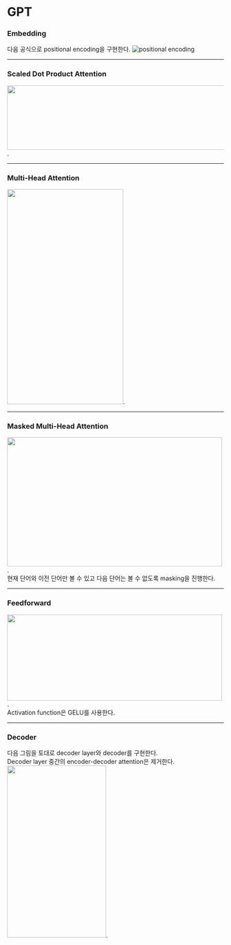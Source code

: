 # GPT
### Embedding
다음 공식으로 positional encoding을 구현한다.
![positional encoding](https://github.com/aeoebe/Transformer/assets/121885500/4c8e4e59-dce2-4301-b58f-677b4667d51d)   
***
### Scaled Dot Product Attention
<img src="https://blog.kakaocdn.net/dn/yVVfe/btrTzCrzFGc/Zh23AOAdSZiNgMzmU7KsF0/img.png"  width="800" height="150"/>.
***
### Multi-Head Attention
<img src="https://production-media.paperswithcode.com/methods/multi-head-attention_l1A3G7a.png"  width="270" height="500"/>.
***
### Masked Multi-Head Attention
<img src="https://paul-hyun.github.io/assets/2019-12-19/decoder_mask.png"  width="500" height="300"/>.   
현재 단어와 이전 단어만 볼 수 있고 다음 단어는 볼 수 없도록 masking을 진행한다.
***
### Feedforward
<img src="https://paul-hyun.github.io/assets/2019-12-19/feed-forward.png"  width="500" height="200"/>.   
Activation function은 GELU를 사용한다.
***
### Decoder
다음 그림을 토대로 decoder layer와 decoder를 구현한다.   
Decoder layer 중간의 encoder-decoder attention은 제거한다. 
<img src="https://paul-hyun.github.io/assets/2019-12-19/decoder.png"  width="230" height="400"/>. 
